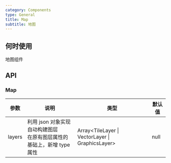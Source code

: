 ```yaml
---
category: Components
type: General
title: Map
subtitle: 地图
---
```


## 何时使用

地图组件

## API

### Map

| 参数 | 说明 | 类型 | 默认值 |
| --- | --- | --- | --- |
| layers | 利用 json 对象实现自动构建图层<br>在原有图层属性的基础上，新增 type 属性 | Array<TileLayer \| VectorLayer \| GraphicsLayer> | null |

